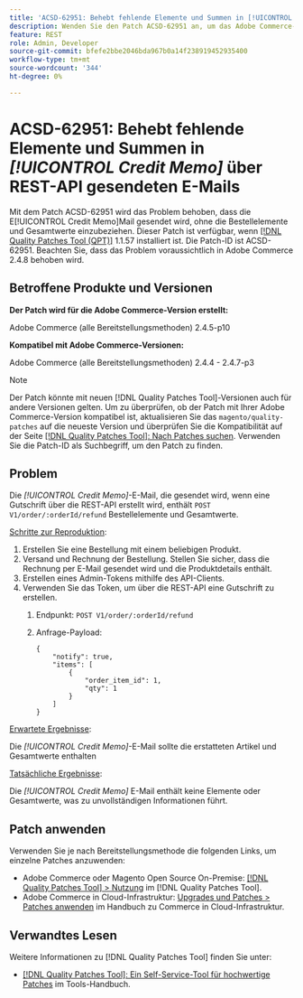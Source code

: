 ```yaml
---
title: 'ACSD-62951: Behebt fehlende Elemente und Summen in [!UICONTROL Credit Memo] über REST-API gesendeten E-Mails'
description: Wenden Sie den Patch ACSD-62951 an, um das Adobe Commerce-Problem zu beheben, bei dem die E-[!UICONTROL Credit Memo]-Mail gesendet wird, ohne die Bestellelemente und Gesamtwerte einzubeziehen.
feature: REST
role: Admin, Developer
source-git-commit: bfefe2bbe2046bda967b0a14f238919452935400
workflow-type: tm+mt
source-wordcount: '344'
ht-degree: 0%

---
```


# ACSD-62951: Behebt fehlende Elemente und Summen in *[!UICONTROL Credit Memo]* über REST-API gesendeten E-Mails

Mit dem Patch ACSD-62951 wird das Problem behoben, dass die E[!UICONTROL Credit Memo]Mail gesendet wird, ohne die Bestellelemente und Gesamtwerte einzubeziehen. Dieser Patch ist verfügbar, wenn [[!DNL Quality Patches Tool (QPT)]](/help/tools/quality-patches-tool/quality-patches-tool-to-self-serve-quality-patches.md) 1.1.57 installiert ist. Die Patch-ID ist ACSD-62951. Beachten Sie, dass das Problem voraussichtlich in Adobe Commerce 2.4.8 behoben wird.

## Betroffene Produkte und Versionen

**Der Patch wird für die Adobe Commerce-Version erstellt:**

Adobe Commerce (alle Bereitstellungsmethoden) 2.4.5-p10

**Kompatibel mit Adobe Commerce-Versionen:**

Adobe Commerce (alle Bereitstellungsmethoden) 2.4.4 - 2.4.7-p3

>[!NOTE]
>
>Der Patch könnte mit neuen [!DNL Quality Patches Tool]-Versionen auch für andere Versionen gelten. Um zu überprüfen, ob der Patch mit Ihrer Adobe Commerce-Version kompatibel ist, aktualisieren Sie das `magento/quality-patches` auf die neueste Version und überprüfen Sie die Kompatibilität auf der Seite [[!DNL Quality Patches Tool]: Nach Patches suchen](https://experienceleague.adobe.com/tools/commerce-quality-patches/index.html). Verwenden Sie die Patch-ID als Suchbegriff, um den Patch zu finden.

## Problem

Die *[!UICONTROL Credit Memo]*-E-Mail, die gesendet wird, wenn eine Gutschrift über die REST-API erstellt wird, enthält `POST V1/order/:orderId/refund` Bestellelemente und Gesamtwerte.

<u>Schritte zur Reproduktion</u>:

1. Erstellen Sie eine Bestellung mit einem beliebigen Produkt.
1. Versand und Rechnung der Bestellung. Stellen Sie sicher, dass die Rechnung per E-Mail gesendet wird und die Produktdetails enthält.
1. Erstellen eines Admin-Tokens mithilfe des API-Clients.
1. Verwenden Sie das Token, um über die REST-API eine Gutschrift zu erstellen.
   1. Endpunkt: `POST V1/order/:orderId/refund`
   1. Anfrage-Payload:

      ```
      {  
          "notify": true,  
          "items": [  
              {  
                  "order_item_id": 1,  
                  "qty": 1  
              }  
          ]  
      }  
      ```

<u>Erwartete Ergebnisse</u>:

Die *[!UICONTROL Credit Memo]*-E-Mail sollte die erstatteten Artikel und Gesamtwerte enthalten

<u>Tatsächliche Ergebnisse</u>:

Die *[!UICONTROL Credit Memo]* E-Mail enthält keine Elemente oder Gesamtwerte, was zu unvollständigen Informationen führt.

## Patch anwenden

Verwenden Sie je nach Bereitstellungsmethode die folgenden Links, um einzelne Patches anzuwenden:

* Adobe Commerce oder Magento Open Source On-Premise: [[!DNL Quality Patches Tool] > Nutzung](/help/tools/quality-patches-tool/usage.md) im [!DNL Quality Patches Tool].
* Adobe Commerce in Cloud-Infrastruktur: [Upgrades und Patches > Patches anwenden](https://experienceleague.adobe.com/docs/commerce-cloud-service/user-guide/develop/upgrade/apply-patches.html) im Handbuch zu Commerce in Cloud-Infrastruktur.


## Verwandtes Lesen

Weitere Informationen zu [!DNL Quality Patches Tool] finden Sie unter:

* [[!DNL Quality Patches Tool]: Ein Self-Service-Tool für hochwertige Patches](/help/tools/quality-patches-tool/quality-patches-tool-to-self-serve-quality-patches.md) im Tools-Handbuch.
